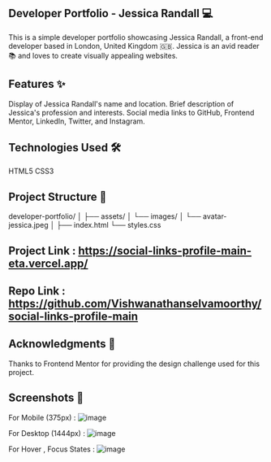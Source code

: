 ## Developer Portfolio - Jessica Randall 💻
This is a simple developer portfolio showcasing Jessica Randall, a front-end developer based in London, United Kingdom 🇬🇧. Jessica is an avid reader 📚 and loves to create visually appealing websites.

## Features ✨
Display of Jessica Randall's name and location.
Brief description of Jessica's profession and interests.
Social media links to GitHub, Frontend Mentor, LinkedIn, Twitter, and Instagram.

## Technologies Used 🛠️
HTML5
CSS3

## Project Structure 📁
developer-portfolio/
│
├── assets/
│   └── images/
│       └── avatar-jessica.jpeg
│
├── index.html
└── styles.css

## Project Link : https://social-links-profile-main-eta.vercel.app/
## Repo Link : https://github.com/Vishwanathanselvamoorthy/social-links-profile-main

## Acknowledgments 🙏
Thanks to Frontend Mentor for providing the design challenge used for this project.

## Screenshots 📸
For Mobile (375px) :
![image](https://github.com/Vishwanathanselvamoorthy/social-links-profile-main/assets/147639866/2b7d2eac-d386-4c84-ac07-d46b714ae6b8)

For Desktop (1444px) : 
![image](https://github.com/Vishwanathanselvamoorthy/social-links-profile-main/assets/147639866/03f1fcaa-3816-4723-9da2-d5b16a9c59be)

For Hover , Focus States :
![image](https://github.com/Vishwanathanselvamoorthy/social-links-profile-main/assets/147639866/4536caa9-d04e-4455-ac5e-a9c1eb526c55)








